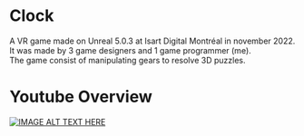 # Clock

A VR game made on Unreal 5.0.3 at Isart Digital Montréal in november 2022.
It was made by 3 game designers and 1 game programmer (me).<br>
The game consist of manipulating gears to resolve 3D puzzles.<br>

# Youtube Overview
[![IMAGE ALT TEXT HERE](https://img.youtube.com/vi/6xhXg627DPM/0.jpg)](https://www.youtube.com/watch?v=6xhXg627DPM)
